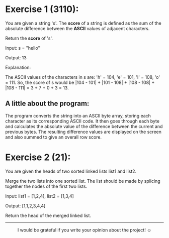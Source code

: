 # **Exercise 1 (3110):**

You are given a string 's'. The **score** of a string is defined as the sum of the absolute difference between the **ASCII** values of adjacent characters.

Return the **score** of 's'.

  Input: s = "hello"
  
  Output: 13
  
  Explanation:
  
  The ASCII values of the characters in s are: 'h' = 104, 'e' = 101, 'l' = 108, 'o' = 111. So, the score of s would be |104 - 101| + |101 - 108| + |108 - 108| + |108 - 111| = 3 + 7 + 0 + 3 = 13.

## **A little about the program:**

The program converts the string into an ASCII byte array, storing each character as its corresponding ASCII code. It then goes through each byte and calculates the absolute value of the difference between the current and previous bytes. The resulting difference values are displayed on the screen and also summed to give an overall row score.

# **Exercise 2 (21):**

You are given the heads of two sorted linked lists list1 and list2.

Merge the two lists into one sorted list. The list should be made by splicing together the nodes of the first two lists.

Input: list1 = [1,2,4], list2 = [1,3,4]

Output: [1,1,2,3,4,4]

Return the head of the merged linked list.

---

<p align="center">I would be grateful if you write your opinion about the project! ☺️</p>
